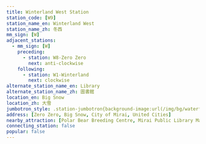 ```yaml
---
title: Winterland West Station
station_code: [W9]
station_name_en: Winterland West
station_name_zh: 冬西
mm_sign: [W]
adjacent_stations:
  - mm_sign: [W]
    preceding:
      - station: W8-Zero Zero
        next: anti-clockwise
    following:
      - station: W1-Winterland
        next: clockwise
alternate_station_name_en: Library
alternate_station_name_zh: 圖書館
location_en: Big Snow
location_zh: 大雪
jumbotron_style: .station-jumbotron{background-image:url(/img/bg/waterfallline.png);background-repeat:no-repeat;background-size:100% 10px;background-position:0 130px}
address: [Zero Zero, Big Snow, City of Mirai, United Cities]
nearby_attraction: [Polar Bear Breeding Centre, Mirai Public Library Main Branch, United Cities Gene Vault]
connecting_station: false
popular: false
---
```


